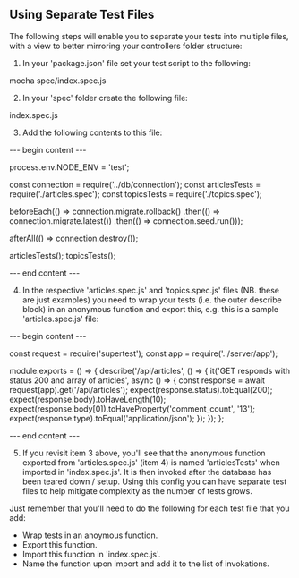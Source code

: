## Using Separate Test Files

The following steps will enable you to separate your tests into multiple files, with a view to better mirroring your controllers folder structure:

1. In your 'package.json' file set your test script to the following:

mocha spec/index.spec.js

2. In your 'spec' folder create the following file:

index.spec.js

3. Add the following contents to this file:

--- begin content ---

process.env.NODE_ENV = 'test';

const connection = require('../db/connection');
const articlesTests = require('./articles.spec');
const topicsTests = require('./topics.spec');

beforeEach(() => connection.migrate.rollback()
  .then(() => connection.migrate.latest())
  .then(() => connection.seed.run()));

afterAll(() => connection.destroy());

articlesTests();
topicsTests();

--- end content ---

4. In the respective 'articles.spec.js' and 'topics.spec.js' files (NB. these are just examples) you need to wrap your tests (i.e. the outer describe block) in an anonymous function and export this, e.g. this is a sample 'articles.spec.js' file:

--- begin content ---

const request = require('supertest');
const app = require('../server/app');

module.exports = () => {
  describe('/api/articles', () => {
    it('GET responds with status 200 and array of articles', async () => {
      const response = await request(app).get('/api/articles');
      expect(response.status).toEqual(200);
      expect(response.body).toHaveLength(10);
      expect(response.body[0]).toHaveProperty('comment_count', '13');
      expect(response.type).toEqual('application/json');
    });
  });
};

--- end content ---

5. If you revisit item 3 above, you'll see that the anonymous function exported from 'articles.spec.js' (item 4) is named 'articlesTests' when imported in 'index.spec.js'. It is then invoked after the database has been teared down / setup. Using this config you can have separate test files to help mitigate complexity as the number of tests grows.

Just remember that you'll need to do the following for each test file that you add:

- Wrap tests in an anoymous function.
- Export this function.
- Import this function in 'index.spec.js'.
- Name the function upon import and add it to the list of invokations.